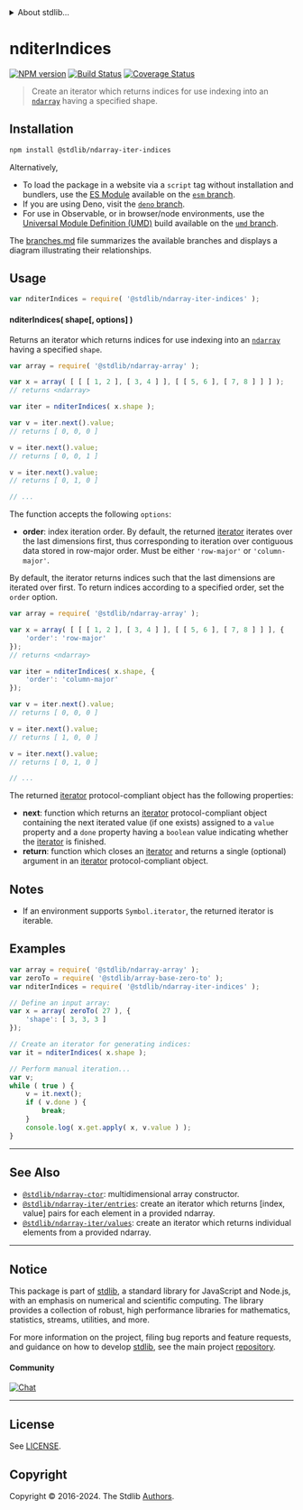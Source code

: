 <!--

@license Apache-2.0

Copyright (c) 2023 The Stdlib Authors.

Licensed under the Apache License, Version 2.0 (the "License");
you may not use this file except in compliance with the License.
You may obtain a copy of the License at

   http://www.apache.org/licenses/LICENSE-2.0

Unless required by applicable law or agreed to in writing, software
distributed under the License is distributed on an "AS IS" BASIS,
WITHOUT WARRANTIES OR CONDITIONS OF ANY KIND, either express or implied.
See the License for the specific language governing permissions and
limitations under the License.

-->


<details>
  <summary>
    About stdlib...
  </summary>
  <p>We believe in a future in which the web is a preferred environment for numerical computation. To help realize this future, we've built stdlib. stdlib is a standard library, with an emphasis on numerical and scientific computation, written in JavaScript (and C) for execution in browsers and in Node.js.</p>
  <p>The library is fully decomposable, being architected in such a way that you can swap out and mix and match APIs and functionality to cater to your exact preferences and use cases.</p>
  <p>When you use stdlib, you can be absolutely certain that you are using the most thorough, rigorous, well-written, studied, documented, tested, measured, and high-quality code out there.</p>
  <p>To join us in bringing numerical computing to the web, get started by checking us out on <a href="https://github.com/stdlib-js/stdlib">GitHub</a>, and please consider <a href="https://opencollective.com/stdlib">financially supporting stdlib</a>. We greatly appreciate your continued support!</p>
</details>

# nditerIndices

[![NPM version][npm-image]][npm-url] [![Build Status][test-image]][test-url] [![Coverage Status][coverage-image]][coverage-url] <!-- [![dependencies][dependencies-image]][dependencies-url] -->

> Create an iterator which returns indices for use indexing into an [`ndarray`][@stdlib/ndarray/ctor] having a specified shape.

<!-- Section to include introductory text. Make sure to keep an empty line after the intro `section` element and another before the `/section` close. -->

<section class="intro">

</section>

<!-- /.intro -->

<!-- Package usage documentation. -->

<section class="installation">

## Installation

```bash
npm install @stdlib/ndarray-iter-indices
```

Alternatively,

-   To load the package in a website via a `script` tag without installation and bundlers, use the [ES Module][es-module] available on the [`esm` branch][esm-url].
-   If you are using Deno, visit the [`deno` branch][deno-url].
-   For use in Observable, or in browser/node environments, use the [Universal Module Definition (UMD)][umd] build available on the [`umd` branch][umd-url].

The [branches.md][branches-url] file summarizes the available branches and displays a diagram illustrating their relationships.

</section>

<section class="usage">

## Usage

```javascript
var nditerIndices = require( '@stdlib/ndarray-iter-indices' );
```

#### nditerIndices( shape\[, options] )

Returns an iterator which returns indices for use indexing into an [`ndarray`][@stdlib/ndarray/ctor] having a specified `shape`.

```javascript
var array = require( '@stdlib/ndarray-array' );

var x = array( [ [ [ 1, 2 ], [ 3, 4 ] ], [ [ 5, 6 ], [ 7, 8 ] ] ] );
// returns <ndarray>

var iter = nditerIndices( x.shape );

var v = iter.next().value;
// returns [ 0, 0, 0 ]

v = iter.next().value;
// returns [ 0, 0, 1 ]

v = iter.next().value;
// returns [ 0, 1, 0 ]

// ...
```

The function accepts the following `options`:

-   **order**: index iteration order. By default, the returned [iterator][mdn-iterator-protocol] iterates over the last dimensions first, thus corresponding to iteration over contiguous data stored in row-major order. Must be either `'row-major'` or `'column-major'`.

By default, the iterator returns indices such that the last dimensions are iterated over first. To return indices according to a specified order, set the `order` option.

```javascript
var array = require( '@stdlib/ndarray-array' );

var x = array( [ [ [ 1, 2 ], [ 3, 4 ] ], [ [ 5, 6 ], [ 7, 8 ] ] ], {
    'order': 'row-major'
});
// returns <ndarray>

var iter = nditerIndices( x.shape, {
    'order': 'column-major'
});

var v = iter.next().value;
// returns [ 0, 0, 0 ]

v = iter.next().value;
// returns [ 1, 0, 0 ]

v = iter.next().value;
// returns [ 0, 1, 0 ]

// ...
```

The returned [iterator][mdn-iterator-protocol] protocol-compliant object has the following properties:

-   **next**: function which returns an [iterator][mdn-iterator-protocol] protocol-compliant object containing the next iterated value (if one exists) assigned to a `value` property and a `done` property having a `boolean` value indicating whether the [iterator][mdn-iterator-protocol] is finished.
-   **return**: function which closes an [iterator][mdn-iterator-protocol] and returns a single (optional) argument in an [iterator][mdn-iterator-protocol] protocol-compliant object.

</section>

<!-- /.usage -->

<!-- Package usage notes. Make sure to keep an empty line after the `section` element and another before the `/section` close. -->

<section class="notes">

## Notes

-   If an environment supports `Symbol.iterator`, the returned iterator is iterable.

</section>

<!-- /.notes -->

<!-- Package usage examples. -->

<section class="examples">

## Examples

<!-- eslint no-undef: "error" -->

```javascript
var array = require( '@stdlib/ndarray-array' );
var zeroTo = require( '@stdlib/array-base-zero-to' );
var nditerIndices = require( '@stdlib/ndarray-iter-indices' );

// Define an input array:
var x = array( zeroTo( 27 ), {
    'shape': [ 3, 3, 3 ]
});

// Create an iterator for generating indices:
var it = nditerIndices( x.shape );

// Perform manual iteration...
var v;
while ( true ) {
    v = it.next();
    if ( v.done ) {
        break;
    }
    console.log( x.get.apply( x, v.value ) );
}
```

</section>

<!-- /.examples -->

<!-- Section to include cited references. If references are included, add a horizontal rule *before* the section. Make sure to keep an empty line after the `section` element and another before the `/section` close. -->

<section class="references">

</section>

<!-- /.references -->

<!-- Section for related `stdlib` packages. Do not manually edit this section, as it is automatically populated. -->

<section class="related">

* * *

## See Also

-   <span class="package-name">[`@stdlib/ndarray-ctor`][@stdlib/ndarray/ctor]</span><span class="delimiter">: </span><span class="description">multidimensional array constructor.</span>
-   <span class="package-name">[`@stdlib/ndarray-iter/entries`][@stdlib/ndarray/iter/entries]</span><span class="delimiter">: </span><span class="description">create an iterator which returns \[index, value] pairs for each element in a provided ndarray.</span>
-   <span class="package-name">[`@stdlib/ndarray-iter/values`][@stdlib/ndarray/iter/values]</span><span class="delimiter">: </span><span class="description">create an iterator which returns individual elements from a provided ndarray.</span>

</section>

<!-- /.related -->

<!-- Section for all links. Make sure to keep an empty line after the `section` element and another before the `/section` close. -->


<section class="main-repo" >

* * *

## Notice

This package is part of [stdlib][stdlib], a standard library for JavaScript and Node.js, with an emphasis on numerical and scientific computing. The library provides a collection of robust, high performance libraries for mathematics, statistics, streams, utilities, and more.

For more information on the project, filing bug reports and feature requests, and guidance on how to develop [stdlib][stdlib], see the main project [repository][stdlib].

#### Community

[![Chat][chat-image]][chat-url]

---

## License

See [LICENSE][stdlib-license].


## Copyright

Copyright &copy; 2016-2024. The Stdlib [Authors][stdlib-authors].

</section>

<!-- /.stdlib -->

<!-- Section for all links. Make sure to keep an empty line after the `section` element and another before the `/section` close. -->

<section class="links">

[npm-image]: http://img.shields.io/npm/v/@stdlib/ndarray-iter-indices.svg
[npm-url]: https://npmjs.org/package/@stdlib/ndarray-iter-indices

[test-image]: https://github.com/stdlib-js/ndarray-iter-indices/actions/workflows/test.yml/badge.svg?branch=main
[test-url]: https://github.com/stdlib-js/ndarray-iter-indices/actions/workflows/test.yml?query=branch:main

[coverage-image]: https://img.shields.io/codecov/c/github/stdlib-js/ndarray-iter-indices/main.svg
[coverage-url]: https://codecov.io/github/stdlib-js/ndarray-iter-indices?branch=main

<!--

[dependencies-image]: https://img.shields.io/david/stdlib-js/ndarray-iter-indices.svg
[dependencies-url]: https://david-dm.org/stdlib-js/ndarray-iter-indices/main

-->

[chat-image]: https://img.shields.io/gitter/room/stdlib-js/stdlib.svg
[chat-url]: https://app.gitter.im/#/room/#stdlib-js_stdlib:gitter.im

[stdlib]: https://github.com/stdlib-js/stdlib

[stdlib-authors]: https://github.com/stdlib-js/stdlib/graphs/contributors

[umd]: https://github.com/umdjs/umd
[es-module]: https://developer.mozilla.org/en-US/docs/Web/JavaScript/Guide/Modules

[deno-url]: https://github.com/stdlib-js/ndarray-iter-indices/tree/deno
[umd-url]: https://github.com/stdlib-js/ndarray-iter-indices/tree/umd
[esm-url]: https://github.com/stdlib-js/ndarray-iter-indices/tree/esm
[branches-url]: https://github.com/stdlib-js/ndarray-iter-indices/blob/main/branches.md

[stdlib-license]: https://raw.githubusercontent.com/stdlib-js/ndarray-iter-indices/main/LICENSE

[mdn-iterator-protocol]: https://developer.mozilla.org/en-US/docs/Web/JavaScript/Reference/Iteration_protocols#The_iterator_protocol

[@stdlib/ndarray/ctor]: https://github.com/stdlib-js/ndarray-ctor

<!-- <related-links> -->

[@stdlib/ndarray/iter/entries]: https://github.com/stdlib-js/ndarray-iter-entries

[@stdlib/ndarray/iter/values]: https://github.com/stdlib-js/ndarray-iter-values

<!-- </related-links> -->

</section>

<!-- /.links -->
